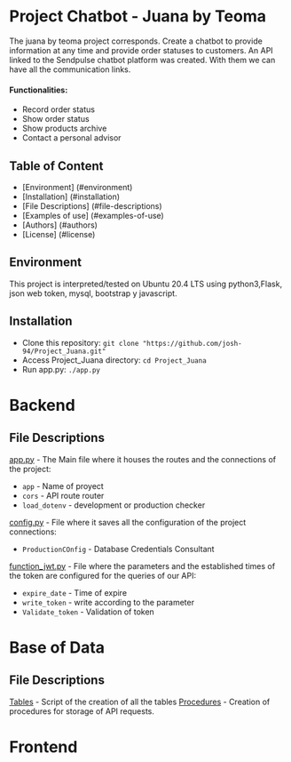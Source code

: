 # Project Chatbot - Juana by Teoma
The juana by teoma project corresponds. Create a chatbot to provide information at any time and provide order statuses to customers. An API linked to the Sendpulse chatbot platform was created. With them we can have all the communication links.

#### Functionalities:
* Record order status
* Show order status
* Show products archive
* Contact a personal advisor

## Table of Content
* [Environment] (#environment)
* [Installation] (#installation)
* [File Descriptions] (#file-descriptions)
* [Examples of use] (#examples-of-use)
* [Authors] (#authors)
* [License] (#license)

## Environment
This project is interpreted/tested on Ubuntu 20.4 LTS using python3,Flask, json web token, mysql, bootstrap y javascript.

## Installation
* Clone this repository: `git clone "https://github.com/josh-94/Project_Juana.git"`
* Access Project_Juana directory: `cd Project_Juana`
* Run app.py: `./app.py`

# Backend

## File Descriptions
[app.py](app.py) - The Main file where it houses the routes and the connections of the project:
* `app` - Name of proyect
* `cors` - API route router
* `load_dotenv` - development or production checker

[config.py](config.py) - File where it saves all the configuration of the project connections:
* `ProductionCOnfig` - Database Credentials Consultant

[function_jwt.py](function_jwt.py) - File where the parameters and the established times of the token are configured for the queries of our API:
* `expire_date` - Time of expire
* `write_token` - write according to the parameter
* `Validate_token` - Validation of token

# Base of Data

## File Descriptions
[Tables](tables) - Script of the creation of all the tables
[Procedures](Procedures) - Creation of procedures for storage of API requests.

# Frontend

